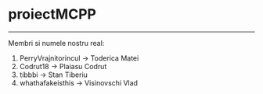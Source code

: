 # proiectMCPP

---

Membri si numele nostru real:
1. PerryVrajnitorincul -> Toderica Matei
2. Codrut18 -> Plaiasu Codrut
3. tibbbi -> Stan Tiberiu
4. whathafakeisthis -> Visinovschi Vlad
